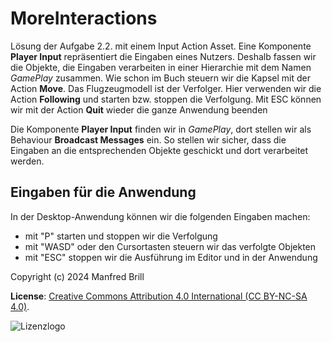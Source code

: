 # MoreInteractions

Lösung der Aufgabe 2.2. mit einem Input Action Asset. 
Eine Komponente **Player Input** repräsentiert die Eingaben eines
Nutzers. Deshalb fassen wir die Objekte, die Eingaben verarbeiten
in einer Hierarchie mit dem Namen *GamePlay* zusammen.
Wie schon im Buch steuern wir die Kapsel mit der Action **Move**.
Das Flugzeugmodell ist der Verfolger. Hier verwenden wir die Action
**Following** und starten bzw. stoppen die Verfolgung.
Mit ESC können wir mit der Action **Quit** wieder die ganze Anwendung
beenden

Die Komponente **Player Input** finden wir in *GamePlay*, dort stellen
wir als Behaviour  **Broadcast Messages** ein. So stellen wir sicher,
dass die Eingaben an die entsprechenden Objekte geschickt und dort verarbeitet werden.

## Eingaben für die Anwendung
In der Desktop-Anwendung können wir die folgenden Eingaben machen:

- mit "P" starten und stoppen wir die Verfolgung
- mit "WASD" oder den Cursortasten steuern wir das verfolgte Objekten
- mit "ESC" stoppen wir die Ausführung im Editor und in der Anwendung


Copyright (c) 2024 Manfred Brill

**License**: [Creative Commons Attribution 4.0 International (CC BY-NC-SA 4.0)](https://creativecommons.org/licenses/by-nc-sa/4.0/).  

![Lizenzlogo](https://licensebuttons.net/l/by-nc-sa/3.0/de/88x31.png)
